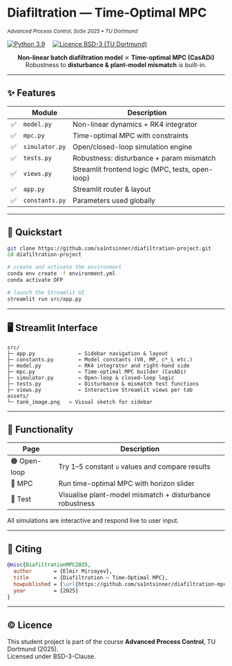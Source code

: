# Diafiltration — Time-Optimal MPC  
<sub><em>Advanced Process Control, SoSe 2025 • TU Dortmund</em></sub>

[![Python 3.9](https://img.shields.io/badge/python-3.9-blue?logo=python)](https://www.python.org/) 
[![Licence BSD-3 (TU Dortmund)](https://img.shields.io/badge/license-BSD--3--Clause-green)](#-licence)

<div align="center">

**Non-linear batch diafiltration model** ⨯ **Time-optimal MPC (CasADi)**  
Robustness to **disturbance & plant-model mismatch** is built-in.

</div>

---

## ✨ Features

|   | Module | Description |
|---|--------|-------------|
| ✅ | `model.py` | Non-linear dynamics + RK4 integrator |
| ✅ | `mpc.py` | Time-optimal MPC with constraints |
| ✅ | `simulator.py` | Open/closed-loop simulation engine |
| ✅ | `tests.py` | Robustness: disturbance + param mismatch |
| ✅ | `views.py` | Streamlit frontend logic (MPC, tests, open-loop) |
| ✅ | `app.py` | Streamlit router & layout |
| ✅ | `constants.py` | Parameters used globally |

---

## 🚀 Quickstart

```bash
git clone https://github.com/sa1ntsinner/diafiltration-project.git
cd diafiltration-project

# create and activate the environment
conda env create -f environment.yml
conda activate DFP

# launch the Streamlit UI
streamlit run src/app.py
```

---

## 🖥️ Streamlit Interface

```text
src/
├─ app.py              ← Sidebar navigation & layout
├─ constants.py        ← Model constants (V0, MP, c*_L etc.)
├─ model.py            ← RK4 integrator and right-hand side
├─ mpc.py              ← Time-optimal MPC builder (CasADi)
├─ simulator.py        ← Open-loop & closed-loop logic
├─ tests.py            ← Disturbance & mismatch test functions
├─ views.py            ← Interactive Streamlit views per tab
assets/
└─ tank_image.png   ← Visual sketch for sidebar
```

---

## 🔧 Functionality

| Page       | Description |
|------------|-------------|
| 🟠 Open-loop | Try 1–5 constant `u` values and compare results |
| 🔵 MPC        | Run time-optimal MPC with horizon slider |
| 🧪 Test       | Visualise plant-model mismatch + disturbance robustness |

All simulations are interactive and respond live to user input.

---

## 📜 Citing
```bibtex
@misc{DiafiltrationMPC2025,
  author       = {Elmir Mirzayev},
  title        = {Diafiltration — Time‐Optimal MPC},
  howpublished = {\url{https://github.com/sa1ntsinner/diafiltration-mpc}},
  year         = {2025}
}
```

---

## © Licence
This student project is part of the course **Advanced Process Control**, TU Dortmund (2025).  
Licensed under BSD-3-Clause.